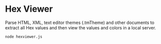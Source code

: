 # Hex Viewer
Parse HTML, XML, text editor themes (.tmTheme) and other documents to extract all Hex values and then view the values and colors in a local server.

```
node hexviewer.js
```
